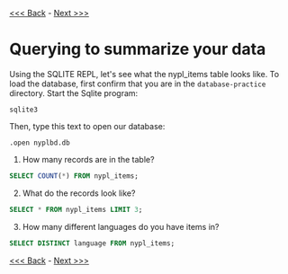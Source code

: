 [<<< Back](9b-datasets.md) - [Next >>>](11-querieschallenge.md)

# Querying to summarize your data

Using the SQLITE REPL, let's see what the nypl_items table looks like. To load the database, first confirm that you are in the `database-practice` directory. Start the Sqlite program:

`sqlite3`

Then, type this text to open our database:

`.open nyplbd.db`

1. How many records are in the table?

```sql
SELECT COUNT(*) FROM nypl_items;
```

2. What do the records look like?

```sql
SELECT * FROM nypl_items LIMIT 3;
```

3. How many different languages do you have items in?

```sql
SELECT DISTINCT language FROM nypl_items;
```

[<<< Back](9b-datasets.md) - [Next >>>](11-querieschallenge.md)
